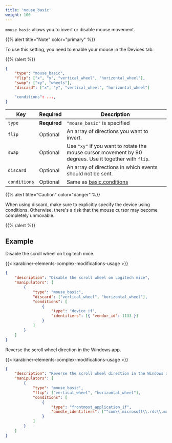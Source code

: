 ```yaml
---
title: 'mouse_basic'
weight: 100
---
```


`mouse_basic` allows you to invert or disable mouse movement.

{{% alert title="Note" color="primary" %}}

To use this setting, you need to enable your mouse in the Devices tab.

{{% /alert %}}

```json
{
    "type": "mouse_basic",
    "flip": ["x", "y", "vertical_wheel", "horizontal_wheel"],
    "swap": ["xy", "wheels"],
    "discard": ["x", "y", "vertical_wheel", "horizontal_wheel"]

    "conditions": ...,
}
```

| Key          | Required     | Description                                                                                            |
| ------------ | ------------ | ------------------------------------------------------------------------------------------------------ |
| `type`       | **Required** | `"mouse_basic"` is specified                                                                           |
| `flip`       | Optional     | An array of directions you want to invert.                                                             |
| `swap`       | Optional     | Use `"xy"` if you want to rotate the mouse cursor movement by 90 degrees. Use it together with `flip`. |
| `discard`    | Optional     | An array of directions in which events should not be sent.                                             |
| `conditions` | Optional     | Same as [basic.conditions](../../conditions/)                                                          |

{{% alert title="Caution" color="danger" %}}

When using discard, make sure to explicitly specify the device using conditions.
Otherwise, there's a risk that the mouse cursor may become completely unmovable.

{{% /alert %}}

## Example

Disable the scroll wheel on Logitech mice.

{{< karabiner-elements-complex-modifications-usage >}}

```json
{
    "description": "Disable the scroll wheel on Logitech mice",
    "manipulators": [
        {
            "type": "mouse_basic",
            "discard": ["vertical_wheel", "horizontal_wheel"],
            "conditions": [
                {
                    "type": "device_if",
                    "identifiers": [{ "vendor_id": 1133 }]
                }
            ]
        }
    ]
}
```

Reverse the scroll wheel direction in the Windows app.

{{< karabiner-elements-complex-modifications-usage >}}

```json
{
    "description": "Reverse the scroll wheel direction in the Windows app",
    "manipulators": [
        {
            "type": "mouse_basic",
            "flip": ["vertical_wheel", "horizontal_wheel"],
            "conditions": [
                {
                    "type": "frontmost_application_if",
                    "bundle_identifiers": ["^com\\.microsoft\\.rdc\\.macos$"]
                }
            ]
        }
    ]
}
```
